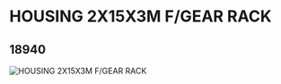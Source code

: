 # HOUSING 2X15X3M F/GEAR RACK
## 18940
![HOUSING 2X15X3M F/GEAR RACK](https://lc-www-live-s.legocdn.com/media/bricks/5/2/6114965.jpg)